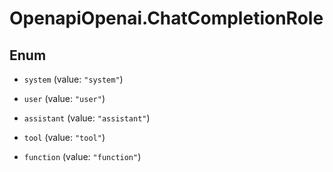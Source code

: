 # OpenapiOpenai.ChatCompletionRole

## Enum


* `system` (value: `"system"`)

* `user` (value: `"user"`)

* `assistant` (value: `"assistant"`)

* `tool` (value: `"tool"`)

* `function` (value: `"function"`)


